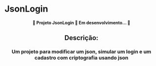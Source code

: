 # JsonLogin


<h4 align="center"> 
  🚧 Projeto JsonLogin 🚀 Em desenvolvimento...  🚧
</h4>

<h2 align="center"> Descrição:</h2>
<h3 align="center">Um projeto para modificar um json, simular um login e um cadastro com criptografia usando json</h3>
